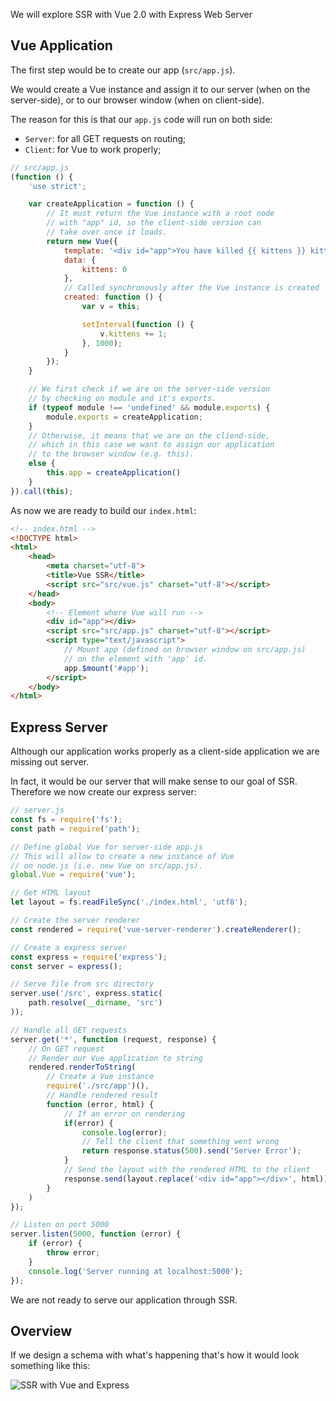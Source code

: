 We will explore SSR with Vue 2.0 with Express Web Server

## Vue Application

The first step would be to create our app (`src/app.js`).

We would create a Vue instance and assign it to our server (when on the server-side),
or to our browser window (when on client-side).

The reason for this is that our `app.js` code will run on both side:
* `Server`: for all GET requests on routing;
* `Client`: for Vue to work properly;

```js
// src/app.js
(function () {
    'use strict';

    var createApplication = function () {
        // It must return the Vue instance with a root node
        // with "app" id, so the client-side version can
        // take over once it loads.
        return new Vue({
            template: '<div id="app">You have killed {{ kittens }} kittens!</div>',
            data: {
                kittens: 0
            },
            // Called synchronously after the Vue instance is created
            created: function () {
                var v = this;

                setInterval(function () {
                    v.kittens += 1;
                }, 1000);
            }
        });
    }

    // We first check if we are on the server-side version
    // by checking on module and it's exports.
    if (typeof module !== 'undefined' && module.exports) {
        module.exports = createApplication;
    }
    // Otherwise, it means that we are on the cliend-side,
    // which in this case we want to assign our application
    // to the browser window (e.g. this).
    else {
        this.app = createApplication()
    }
}).call(this);
```

As now we are ready to build our `index.html`:

```html
<!-- index.html -->
<!DOCTYPE html>
<html>
    <head>
        <meta charset="utf-8">
        <title>Vue SSR</title>
        <script src="src/vue.js" charset="utf-8"></script>
    </head>
    <body>
        <!-- Element where Vue will run -->
        <div id="app"></div>
        <script src="src/app.js" charset="utf-8"></script>
        <script type="text/javascript">
            // Mount app (defined on browser window on src/app.js)
            // on the element with 'app' id.
            app.$mount('#app');
        </script>
    </body>
</html>
```

## Express Server

Although our application works properly as a client-side application
we are missing out server.

In fact, it would be our server that will make sense to our goal of SSR.
Therefore we now create our express server:

```js
// server.js
const fs = require('fs');
const path = require('path');

// Define global Vue for server-side app.js
// This will allow to create a new instance of Vue
// on node.js (i.e. new Vue on src/app.js).
global.Vue = require('vue');

// Get HTML layout
let layout = fs.readFileSync('./index.html', 'utf8');

// Create the server renderer
const rendered = require('vue-server-renderer').createRenderer();

// Create a express server
const express = require('express');
const server = express();

// Serve file from src directory
server.use('/src', express.static(
    path.resolve(__dirname, 'src')
));

// Handle all GET requests
server.get('*', function (request, response) {
    // On GET request
    // Render our Vue application to string
    rendered.renderToString(
        // Create a Vue instance
        require('./src/app')(),
        // Handle rendered result
        function (error, html) {
            // If an error on rendering
            if(error) {
                console.log(error);
                // Tell the client that something went wrong
                return response.status(500).send('Server Error');
            }
            // Send the layout with the rendered HTML to the client
            response.send(layout.replace('<div id="app"></div>', html));
        }
    )
});

// Listen on port 5000
server.listen(5000, function (error) {
    if (error) {
        throw error;
    }
    console.log('Server running at localhost:5000');
});
```

We are not ready to serve our application through SSR.

## Overview

If we design a schema with what's happening that's how it would look something like this:

![SSR with Vue and Express](https://github.com/ferreiratiago/images-upload/blob/master/ssr/ssr-with-vue-and-express.png)

